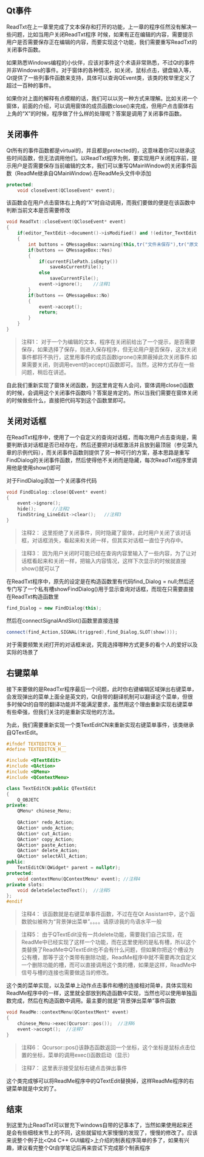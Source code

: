 ## Qt事件

ReadTxt在上一章里完成了文本保存和打开的功能，上一章的程序任然没有解决一些问题，比如当用户关闭ReadTxt程序 时候，如果有正在编辑的内容，需要提示用户是否需要保存正在编辑的内容，而要实现这个功能，我们需要重写ReadTxt的关闭事件函数。

如果熟悉Windows编程的小伙伴，应该对事件这个术语非常熟悉，不过Qt的事件并非Windows的事件。对于窗体的各种情况，如关闭，鼠标点击，键盘输入等，Qt提供了一些列事件函数来支持，具体可以查询QEvent类，该类的枚举里定义了超过一百种的事件。

如果你对上面的解释有点模糊的话，我们可以以另一种方式来理解。比如关闭一个窗体，前面的介绍，可以调用窗体的成员函数close()来完成，但用户点击窗体右上角的“X”的时候，程序做了什么样的处理呢？答案是调用了关闭事件函数。

## 关闭事件

Qt所有的事件函数都是virtual的，并且都是protected的，这意味着你可以继承这些时间函数，但无法调用他们。以ReadTxt程序为例，要实现用户关闭程序前，提示用户是否需要保存当前编辑的文本，我们可以重写QMainWindow的关闭事件函数（ReadMe继承自QMainWindow).在ReadMe头文件中添加
```c++
protected:
    void closeEvent(QCloseEvent* event);
```

该函数会在用户点击窗体右上角的“X”时自动调用，而我们要做的便是在该函数中判断当前文本是否需要修改
```c++
void ReadTxt::closeEvent(QCloseEvent* event)
{
    if(editor_TextEdit->document()->isModified() and !(editor_TextEdit->toPlainText().isEmpty()))
    {
        int buttons = QMessageBox::warning(this,tr("文件未保存"),tr("原文件尚未保存，是否需要保存？"),    QMessageBox::Yes|QMessageBox::No);
        if(buttons == QMessageBox::Yes)
        {
            if(currentFilePath.isEmpty())
                saveAsCurrentFile();
            else
                saveCurrentFile();
            event->ignore();    //注释1
        }
        if(buttons == QMessageBox::No)
        {
            event->accept();    
            return;
        }
    }
}
```
>注释1： 对于一个为编辑的文本，程序在关闭前给出了一个提示，是否需要保存，如果选择了保存，则进入保存程序，但无论用户是否保存，这次关闭事件都将不执行，这里用事件的成员函数igrone()来屏蔽掉此次关闭事件.如果需要关闭，则调用event的accept()函数即可。当然，这种方式存在一些问题，稍后在讲述。

自此我们重新实现了窗体关闭函数，到这里肯定有人会问，窗体调用close()函数的时候，会调用这个关闭事件函数吗？答案是肯定的。所以当我们需要在窗体关闭的时候做些什么，直接把代码写到这个函数里即可。

## 关闭对话框

在ReadTxt程序中，使用了一个自定义的查询对话框，而每次用户点击查询是，需要判断该对话框是否已经存在，然后还要把对话框激活并且放到最顶层（参见第九章的示例代码），而关闭事件函数则提供了另一种可行的方案，基本思路是重写FindDialog的关闭事件函数，然后使得他不关闭而是隐藏，每次ReadTxt程序里调用他是使用show()即可

对于FindDialog添加一个关闭事件代码
```c++
void FindDialog::close(QEvent* event)
{
    event->ignore();
    hide();      //注释2
    findString_LineEdit->clear();   //注释3
}
```

>注释2： 这里拒绝了关闭事件，同时隐藏了窗体，此时用户关闭了该对话框，对话框消失，看起来和关闭一样，但其实对话框一直位于内存中。

>注释3： 因为用户关闭时可能已经在查询内容里输入了一些内容，为了让对话框看起来和关闭一样，把输入内容情况，这样下次显示的时候就直接show()就可以了

在ReadTxt程序中，原先的设定是在构造函数里有代码find_Dialog = null;然后还专门写了一个私有槽showFindDialog()用于显示查询对话框，而现在只需要直接在ReadTxt构造函数里
```c++
find_Dialog = new FindDialog(this);
```
然后在connectSignalAndSlot()函数里直接连接
```c++
connect(find_Action,SIGNAL(triggred),find_Dialog,SLOT(show()));
```

对于需要频繁关闭打开的对话框来说，究竟选择哪种方式更多的看个人的爱好以及实际的场景了

## 右键菜单

接下来要做的是ReadTxr程序最后一个问题，此时你右键编辑区域弹出右键菜单，会发现弹出的菜单上面全是英文的，Qt自带的翻译机制可以翻译这个菜单，但很多时候Qt的自带的翻译功能并不能满足要求，虽然用这个理由重新实现右键菜单有些牵强，但我们关注的是重新实现他的方法。

为此，我们需要重新实现一个类TextEditCN来重新实现右键菜单事件，该类继承自QTextEdit。
```c++
#ifndef TEXTEDITCN_H__
#define TEXTEDITCN_H__

#include <QTextEdit>
#include <QAction>
#include <QMenu>
#include <QContextMenu>

class TextEditCN:public QTextEdit
{
    Q_OBJETC
private:
    QMenu* chinese_Menu;
 
    QAction* redo_Action;
    QAction* undo_Action;
    QAction* cut_Action;
    QAction* copy_Action;
    QAction* paste_Action;
    QAction* delete_Action;
    QAction* selectAll_Action;
public:
    TextEditCN(QWidget* parent = nullptr);
protected:
    void contextMenu(QContextMenu* event); //注释4
private slots:
    void deleteSelectedText();  //注释5
};
#endif
```
>注释4： 该函数就是右键菜单事件函数，不过在在Qt Assistant中，这个函数貌似被称为“背景弹出菜单”。。。。请原谅我的鸟语水平一般

>注释5： 由于QTextEdit没有一共delete功能，需要我们自己实现，在ReadMe中已经实现了这样一个功能，而在这里使用的是私有槽，所以这个类替换了ReadMe中QTextEdit也不会有什么问题，但如果你把这个槽设为公有槽，那等于这个类带有删除功能，ReadMe程序中就不需要再次自定义一个删除功能的槽，而可以直接调用这个类的槽，如果是这样，ReadMe中信号与槽的连接也需要做适当的修改。

这个类的菜单实现，以及菜单上动作点击事件和槽的连接相对简单，具体实现和ReadMe程序中的一样，这里就全部放到构造函数中实现，当然也可以使用单独函数完成，然后在构造函数中调用。最主要的就是“背景弹出菜单”事件函数
```c++
void ReadMe::contextMenu(QContextMent* event)
{
    chinese_Menu->exec(Qcursor::pos());  //注释6
    event->accept();  //注释7
}
```

>注释6： Qcursor::pos()该静态函数返回一个坐标，这个坐标是鼠标点击位置的坐标，菜单的调用exec()函数启动（显示）

>注释7： 这里表示接受鼠标右键点击弹出事件

这个类完成够可以将ReadMe程序中的QTextEdit替换掉，这样ReadMe程序的右键菜单就是中文的了。

## 结束

到这里为止ReadTxt可以冒充下windows自带的记事本了，当然如果使用起来还是会有些细枝末节上的不同，这些就留给大家慢慢的发现了，慢慢的修改了。应该来说整个例子比<Qt4 C++ GUI编程>上介绍的制表程序简单的多了，如果有兴趣，建议看完整个Qt自学笔记后再来尝试下完成那个制表程序
